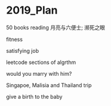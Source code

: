 # 2019_Plan  

50 books reading 
月亮与六便士;  濒死之眼

fitness 

satisfying job  

leetcode sections of algrthm  

would you marry with him?  

Singapoe, Malisia and Thailand trip   

give a birth to the baby  

